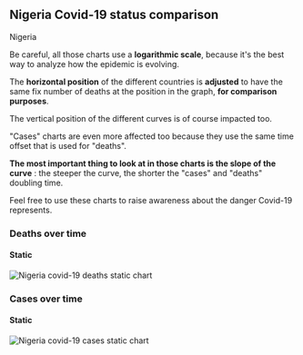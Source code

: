 ## Nigeria Covid-19 status comparison 

Nigeria



Be careful, all those charts use a **logarithmic scale**, because it's the best way to analyze how the epidemic is evolving.
 
The **horizontal position** of the different countries is **adjusted** to have the same fix number of deaths at the position in the graph, **for comparison purposes**.

The vertical position of the different curves is of course impacted too.

"Cases" charts are even more affected too because they use the same time offset that is used for "deaths".

**The most important thing to look at in those charts is the slope of the curve** : the steeper the curve, the shorter the "cases" and "deaths" doubling time.

Feel free to use these charts to raise awareness about the danger Covid-19 represents. 


 
### Deaths over time
 
#### Static
![Nigeria covid-19 deaths static chart](https://raw.githubusercontent.com/madlag/coronavirus_study/master/notebooks/graphs/2020-04-03/countries/Nigeria/2020-04-03_Nigeria_deaths.png "Nigeria covid-19 deaths static chart")   

 
### Cases over time
 
#### Static
![Nigeria covid-19 cases static chart](https://raw.githubusercontent.com/madlag/coronavirus_study/master/notebooks/graphs/2020-04-03/countries/Nigeria/2020-04-03_Nigeria_cases.png "Nigeria covid-19 cases static chart")   

